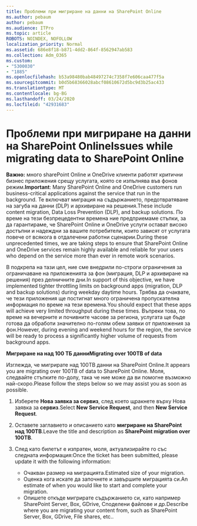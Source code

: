 ```yaml
---
title: Проблеми при мигриране на данни на SharePoint Online
ms.author: pebaum
author: pebaum
ms.audience: ITPro
ms.topic: article
ROBOTS: NOINDEX, NOFOLLOW
localization_priority: Normal
ms.assetid: 686e8f18-b871-4dd2-864f-8562947ab583
ms.collection: Adm_O365
ms.custom:
- "5300030"
- "1885"
ms.openlocfilehash: b53a98480bab48497274c7358f7e606caa477f5a
ms.sourcegitcommit: b0d5b68366028abcf08610672d5bc9d3b25ac433
ms.translationtype: MT
ms.contentlocale: bg-BG
ms.lasthandoff: 03/24/2020
ms.locfileid: "42931683"
---
```

# <a name="issues-while-migrating-data-to-sharepoint-online"></a><span data-ttu-id="96d62-102">Проблеми при мигриране на данни на SharePoint Online</span><span class="sxs-lookup"><span data-stu-id="96d62-102">Issues while migrating data to SharePoint Online</span></span>

<span data-ttu-id="96d62-103">**Важно:** много sharePoint Online и OneDrive клиенти работят критични бизнес приложения срещу услугата, която се изпълнява във фонов режим.</span><span class="sxs-lookup"><span data-stu-id="96d62-103">**Important**: Many SharePoint Online and OneDrive customers run business-critical applications against the service that run in the background.</span></span> <span data-ttu-id="96d62-104">Те включват миграция на съдържанието, предотвратяване на загуба на данни (DLP) и архивиране на решения.</span><span class="sxs-lookup"><span data-stu-id="96d62-104">These include content migration, Data Loss Prevention (DLP), and backup solutions.</span></span> <span data-ttu-id="96d62-105">По време на тези безпрецедентни времена ние предприемаме стъпки, за да гарантираме, че SharePoint Online и OneDrive услуги остават високо достъпни и надеждни за вашите потребители, които зависят от услугата повече от всякога в отдалечени работни сценарии.</span><span class="sxs-lookup"><span data-stu-id="96d62-105">During these unprecedented times, we are taking steps to ensure that SharePoint Online and OneDrive services remain highly available and reliable for your users who depend on the service more than ever in remote work scenarios.</span></span>

<span data-ttu-id="96d62-106">В подкрепа на тази цел, ние сме внедрили по-строги ограничения за ограничаване на приложенията за фон (миграция, DLP и архивиране на решения) през делничните дни.</span><span class="sxs-lookup"><span data-stu-id="96d62-106">In support of this objective, we have implemented tighter throttling limits on background apps (migration, DLP and backup solutions) during weekday daytime hours.</span></span> <span data-ttu-id="96d62-107">Трябва да очаквате, че тези приложения ще постигнат много ограничена пропускателна информация по време на тези времена.</span><span class="sxs-lookup"><span data-stu-id="96d62-107">You should expect that these apps will achieve very limited throughput during these times.</span></span> <span data-ttu-id="96d62-108">Въпреки това, по време на вечерните и почивните часове за региона, услугата ще бъде готова да обработи значително по-голям обем заявки от приложения за фон.</span><span class="sxs-lookup"><span data-stu-id="96d62-108">However, during evening and weekend hours for the region, the service will be ready to process a significantly higher volume of requests from background apps.</span></span>

<span data-ttu-id="96d62-109">**Мигриране на над 100 ТБ данни**</span><span class="sxs-lookup"><span data-stu-id="96d62-109">**Migrating over 100TB of data**</span></span>

<span data-ttu-id="96d62-110">Изглежда, че мигрирате над 100TB данни на SharePoint Online.</span><span class="sxs-lookup"><span data-stu-id="96d62-110">It appears you are migrating over 100TB of data to SharePoint Online.</span></span> <span data-ttu-id="96d62-111">Моля, следвайте стъпките по-долу, така че ние може да ви помогне възможно най-скоро.</span><span class="sxs-lookup"><span data-stu-id="96d62-111">Please follow the steps below so we may assist you as soon as possible.</span></span> 

1. <span data-ttu-id="96d62-112">Изберете **Нова заявка за сервиз**, след което щракнете върху Нова заявка за **сервиз**.</span><span class="sxs-lookup"><span data-stu-id="96d62-112">Select **New Service Request**, and then **New Service Request**.</span></span> 
2. <span data-ttu-id="96d62-113">Оставете заглавието и описанието като **мигриране на SharePoint над 100TB**.</span><span class="sxs-lookup"><span data-stu-id="96d62-113">Leave the title and description as **SharePoint migration over 100TB**.</span></span>
3. <span data-ttu-id="96d62-114">След като билетът е изпратен, моля, актуализирайте го със следната информация:</span><span class="sxs-lookup"><span data-stu-id="96d62-114">Once the ticket has been submitted, please update it with the following information:</span></span> 

    - <span data-ttu-id="96d62-115">Очакван размер на миграцията.</span><span class="sxs-lookup"><span data-stu-id="96d62-115">Estimated size of your migration.</span></span>
    - <span data-ttu-id="96d62-116">Оценка кога искате да започнете и завършите миграцията си.</span><span class="sxs-lookup"><span data-stu-id="96d62-116">An estimate of when you would like to start and complete your migration.</span></span>
    - <span data-ttu-id="96d62-117">Опишете откъде мигрирате съдържанието си, като например SharePoint Server, Box, GDrive, Споделени файлове и др.</span><span class="sxs-lookup"><span data-stu-id="96d62-117">Describe where you are migrating your content from, such as SharePoint Server, Box, GDrive, File shares, etc..</span></span>


  

